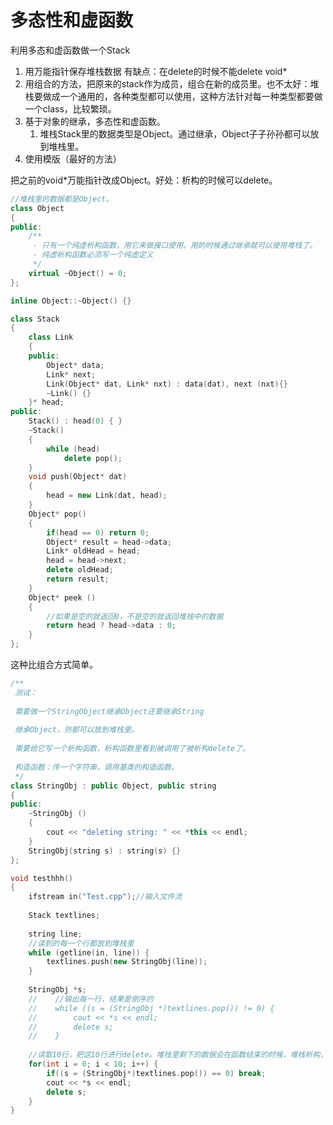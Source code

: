 # 多态性和虚函数

利用多态和虚函数做一个Stack

1. 用万能指针保存堆栈数据 有缺点：在delete的时候不能delete void*
2. 用组合的方法，把原来的stack作为成员，组合在新的成员里。也不太好：堆栈要做成一个通用的，各种类型都可以使用，这种方法针对每一种类型都要做一个class，比较繁琐。
3. 基于对象的继承，多态性和虚函数。
   1. 堆栈Stack里的数据类型是Object。通过继承，Object子子孙孙都可以放到堆栈里。
4. 使用模版（最好的方法）

把之前的void*万能指针改成Object。好处：析构的时候可以delete。

```c++
//堆栈里的数据都是Object。
class Object
{
public:
    /**
     - 只有一个纯虚析构函数，用它来做接口使用。用的时候通过继承就可以使用堆栈了。
     - 纯虚析构函数必须写一个纯虚定义
     */
    virtual ~Object() = 0;
};

inline Object::~Object() {}

class Stack
{
    class Link
    {
    public:
        Object* data;
        Link* next;
        Link(Object* dat, Link* nxt) : data(dat), next (nxt){}
        ~Link() {}
    }* head;
public:
    Stack() : head(0) { }
    ~Stack()
    {
        while (head)
            delete pop();
    }
    void push(Object* dat)
    {
        head = new Link(dat, head);
    }
    Object* pop()
    {
        if(head == 0) return 0;
        Object* result = head->data;
        Link* oldHead = head;
        head = head->next;
        delete oldHead;
        return result;
    }
    Object* peek ()
    {
        //如果是空的就返回0，不是空的就返回堆栈中的数据
        return head ? head->data : 0;
    }
};
```

这种比组合方式简单。

```c++
/**
 测试：
 
 需要做一个StringObject继承Object还要继承String
 
 继承Object，则都可以放到堆栈里。
 
 需要给它写一个析构函数，析构函数里看到被调用了被析构delete了。
 
 构造函数：传一个字符串，调用基类的构造函数。
 */
class StringObj : public Object, public string
{
public:
    ~StringObj ()
    {
        cout << "deleting string: " << *this << endl;
    }
    StringObj(string s) : string(s) {}
};

void testhhh()
{
    ifstream in("Test.cpp");//输入文件流
    
    Stack textlines;
    
    string line;
    //读到的每一个行都放到堆栈里
    while (getline(in, line)) {
        textlines.push(new StringObj(line));
    }
    
    StringObj *s;
    //    //输出每一行，结果是倒序的
    //    while ((s = (StringObj *)textlines.pop()) != 0) {
    //        cout << *s << endl;
    //        delete s;
    //    }
    
    //读取10行，把这10行进行delete。堆栈里剩下的数据会在函数结束的时候，堆栈析构，析构函数里会析构。
    for(int i = 0; i < 10; i++) {
        if((s = (StringObj*)textlines.pop()) == 0) break;
        cout << *s << endl;
        delete s;
    }
}
```
